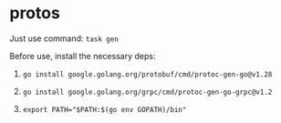 # protos

Just use command: `task gen`

Before use, install the necessary deps:

1) `go install google.golang.org/protobuf/cmd/protoc-gen-go@v1.28`

2) `go install google.golang.org/grpc/cmd/protoc-gen-go-grpc@v1.2`

3) `export PATH="$PATH:$(go env GOPATH)/bin"`